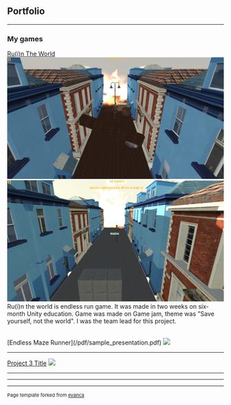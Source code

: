 ## Portfolio

---

### My games 

[Ru(i)n The World](/sample_page)
<img src="images/Ruin the world game.jpg"/>
<img src="images/ruin the world game (2).jpg"/>
<br>
Ru(i)n the world is endless run game. It was made in two weeks on six-month Unity education.
Game was made on Game jam, theme was "Save yourself, not the world". I was the team lead for this project.

<br>
[Endless Maze Runner](/pdf/sample_presentation.pdf)
<img src="images/dummy_thumbnail.jpg?raw=true"/>

---
[Project 3 Title](http://example.com/)
<img src="images/dummy_thumbnail.jpg?raw=true"/>

---



---




---
<p style="font-size:11px">Page template forked from <a href="https://github.com/evanca/quick-portfolio">evanca</a></p>
<!-- Remove above link if you don't want to attibute -->
